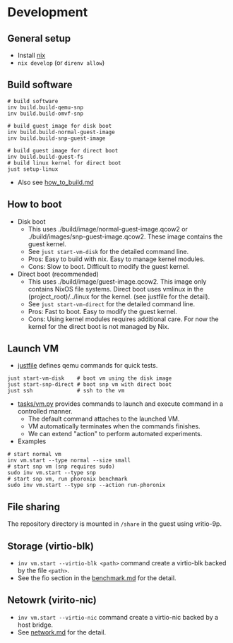 # Development

## General setup
- Install [nix](https://nixos.org/)
- `nix develop` (or `direnv allow`)

## Build software
```
# build software
inv build.build-qemu-snp
inv build.build-omvf-snp

# build guest image for disk boot
inv build.build-normal-guest-image
inv build.build-snp-guest-image

# build guest image for direct boot
inv build.build-guest-fs
# build linux kernel for direct boot
just setup-linux
```
- Also see [how_to_build.md](./how_to_build.md)

## How to boot
- Disk boot
    - This uses ./build/image/normal-guest-image.qcow2 or ./build/images/snp-guest-image.qcow2. These image contains the guest kernel.
    - See `just start-vm-disk` for the detailed command line.
    - Pros: Easy to build with nix. Easy to manage kernel modules.
    - Cons: Slow to boot. Difficult to modify the guest kernel.
- Direct boot (recommended)
    - This uses ./build/image/guest-image.qcow2. This image only contains NixOS file systems. Direct boot uses vmlinux in the (project_root)/../linux for the kernel. (see justfile for the detail).
    - See `just start-vm-direct` for the detailed command line.
    - Pros: Fast to boot. Easy to modify the guest kernel.
    - Cons: Using kernel modules requires additional care. For now the kernel for the direct boot is not managed by Nix.

## Launch VM
- [justfile](../justfile) defines qemu commands for quick tests.
```
just start-vm-disk    # boot vm using the disk image
just start-snp-direct # boot snp vm with direct boot
just ssh              # ssh to the vm
```

- [tasks/vm.py](../tasks/vm.py) provides commands to launch and execute command in a controlled manner.
    - The default command attaches to the launched VM.
    - VM automatically terminates when the commands finishes.
    - We can extend "action" to perform automated experiments.
- Examples
```
# start normal vm
inv vm.start --type normal --size small
# start snp vm (snp requires sudo)
sudo inv vm.start --type snp
# start snp vm, run phoronix benchmark
sudo inv vm.start --type snp --action run-phoronix
```

## File sharing
The repository directory is mounted in `/share` in the guest using vritio-9p.

## Storage (virtio-blk)
- `inv vm.start --virtio-blk <path>` command create a virtio-blk backed by the file `<path>`.
- See the fio section in the [benchmark.md](./benchmark.md) for the detail.

## Netowrk (virito-nic)
- `inv vm.start --virtio-nic` command create a virtio-nic backed by a host bridge.
- See [network.md](./network.md) for the detail.

